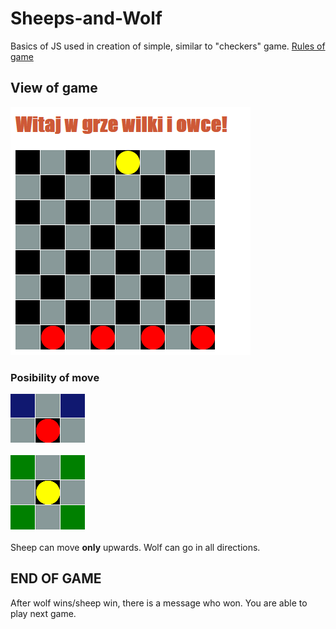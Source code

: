 # Sheeps-and-Wolf
Basics of JS  used in creation of simple, similar to "checkers" game.
<a href="https://mathcircles.org/activity/wolves-and-sheep/">Rules of game </a> </br>
## View of game
![View of game](https://github.com/Pablo1644/Sheeps-and-Wolf/blob/main/wilkiOwce.png)
### Posibility of move 

![View of game](https://github.com/Pablo1644/Sheeps-and-Wolf/blob/main/moveOfSheep.png) </br> </br>
![View of game](https://github.com/Pablo1644/Sheeps-and-Wolf/blob/main/moveOfWolf.png) </br> </br>
Sheep can move <b>only</b> upwards. Wolf can go in all directions.

## END OF GAME
After wolf wins/sheep win, there is a message who won. You are able to play next game.
